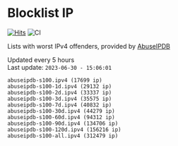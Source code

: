 # Blocklist IP

[![Hits](https://hits.seeyoufarm.com/api/count/incr/badge.svg?url=https%3A%2F%2Fgithub.com%2Fborestad%2Fblocklist-ip%2F&count_bg=%2379C83D&title_bg=%23555555&icon=&icon_color=%23E7E7E7&title=hits&edge_flat=false)](https://hits.seeyoufarm.com)  ![CI](https://img.shields.io/github/workflow/status/borestad/blocklist-ip/CI?style=flat-square)

Lists with worst IPv4 offenders, provided by [AbuseIPDB](https://www.abuseipdb.com/)

<!-- FOOTER-PLACEHOLDER -->
Updated every 5 hours<br>
Last update: `2023-06-30 - 15:06:01`
```
abuseipdb-s100.ipv4 (17699 ip)
abuseipdb-s100-1d.ipv4 (29132 ip)
abuseipdb-s100-2d.ipv4 (33337 ip)
abuseipdb-s100-3d.ipv4 (35575 ip)
abuseipdb-s100-7d.ipv4 (40832 ip)
abuseipdb-s100-30d.ipv4 (44279 ip)
abuseipdb-s100-60d.ipv4 (94312 ip)
abuseipdb-s100-90d.ipv4 (134706 ip)
abuseipdb-s100-120d.ipv4 (156216 ip)
abuseipdb-s100-all.ipv4 (312479 ip)
```
